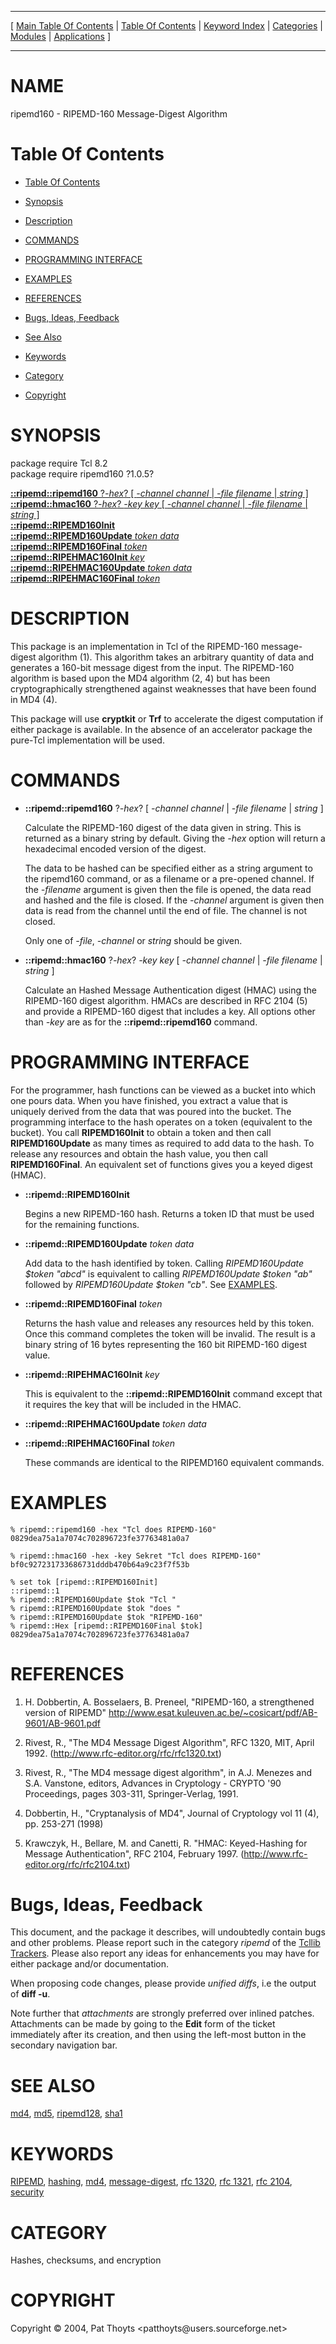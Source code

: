 
[//000000001]: # (ripemd160 \- RIPEMD Message\-Digest Algorithm)
[//000000002]: # (Generated from file 'ripemd160\.man' by tcllib/doctools with format 'markdown')
[//000000003]: # (Copyright &copy; 2004, Pat Thoyts <patthoyts@users\.sourceforge\.net>)
[//000000004]: # (ripemd160\(n\) 1\.0\.5 tcllib "RIPEMD Message\-Digest Algorithm")

<hr> [ <a href="../../../../toc.md">Main Table Of Contents</a> &#124; <a
href="../../../toc.md">Table Of Contents</a> &#124; <a
href="../../../../index.md">Keyword Index</a> &#124; <a
href="../../../../toc0.md">Categories</a> &#124; <a
href="../../../../toc1.md">Modules</a> &#124; <a
href="../../../../toc2.md">Applications</a> ] <hr>

# NAME

ripemd160 \- RIPEMD\-160 Message\-Digest Algorithm

# <a name='toc'></a>Table Of Contents

  - [Table Of Contents](#toc)

  - [Synopsis](#synopsis)

  - [Description](#section1)

  - [COMMANDS](#section2)

  - [PROGRAMMING INTERFACE](#section3)

  - [EXAMPLES](#section4)

  - [REFERENCES](#section5)

  - [Bugs, Ideas, Feedback](#section6)

  - [See Also](#seealso)

  - [Keywords](#keywords)

  - [Category](#category)

  - [Copyright](#copyright)

# <a name='synopsis'></a>SYNOPSIS

package require Tcl 8\.2  
package require ripemd160 ?1\.0\.5?  

[__::ripemd::ripemd160__ ?*\-hex*? \[ *\-channel channel* &#124; *\-file filename* &#124; *string* \]](#1)  
[__::ripemd::hmac160__ ?*\-hex*? *\-key key* \[ *\-channel channel* &#124; *\-file filename* &#124; *string* \]](#2)  
[__::ripemd::RIPEMD160Init__](#3)  
[__::ripemd::RIPEMD160Update__ *token* *data*](#4)  
[__::ripemd::RIPEMD160Final__ *token*](#5)  
[__::ripemd::RIPEHMAC160Init__ *key*](#6)  
[__::ripemd::RIPEHMAC160Update__ *token* *data*](#7)  
[__::ripemd::RIPEHMAC160Final__ *token*](#8)  

# <a name='description'></a>DESCRIPTION

This package is an implementation in Tcl of the RIPEMD\-160 message\-digest
algorithm \(1\)\. This algorithm takes an arbitrary quantity of data and generates
a 160\-bit message digest from the input\. The RIPEMD\-160 algorithm is based upon
the MD4 algorithm \(2, 4\) but has been cryptographically strengthened against
weaknesses that have been found in MD4 \(4\)\.

This package will use __cryptkit__ or __Trf__ to accelerate the digest
computation if either package is available\. In the absence of an accelerator
package the pure\-Tcl implementation will be used\.

# <a name='section2'></a>COMMANDS

  - <a name='1'></a>__::ripemd::ripemd160__ ?*\-hex*? \[ *\-channel channel* &#124; *\-file filename* &#124; *string* \]

    Calculate the RIPEMD\-160 digest of the data given in string\. This is
    returned as a binary string by default\. Giving the *\-hex* option will
    return a hexadecimal encoded version of the digest\.

    The data to be hashed can be specified either as a string argument to the
    ripemd160 command, or as a filename or a pre\-opened channel\. If the
    *\-filename* argument is given then the file is opened, the data read and
    hashed and the file is closed\. If the *\-channel* argument is given then
    data is read from the channel until the end of file\. The channel is not
    closed\.

    Only one of *\-file*, *\-channel* or *string* should be given\.

  - <a name='2'></a>__::ripemd::hmac160__ ?*\-hex*? *\-key key* \[ *\-channel channel* &#124; *\-file filename* &#124; *string* \]

    Calculate an Hashed Message Authentication digest \(HMAC\) using the
    RIPEMD\-160 digest algorithm\. HMACs are described in RFC 2104 \(5\) and provide
    a RIPEMD\-160 digest that includes a key\. All options other than *\-key* are
    as for the __::ripemd::ripemd160__ command\.

# <a name='section3'></a>PROGRAMMING INTERFACE

For the programmer, hash functions can be viewed as a bucket into which one
pours data\. When you have finished, you extract a value that is uniquely derived
from the data that was poured into the bucket\. The programming interface to the
hash operates on a token \(equivalent to the bucket\)\. You call
__RIPEMD160Init__ to obtain a token and then call __RIPEMD160Update__ as
many times as required to add data to the hash\. To release any resources and
obtain the hash value, you then call __RIPEMD160Final__\. An equivalent set
of functions gives you a keyed digest \(HMAC\)\.

  - <a name='3'></a>__::ripemd::RIPEMD160Init__

    Begins a new RIPEMD\-160 hash\. Returns a token ID that must be used for the
    remaining functions\.

  - <a name='4'></a>__::ripemd::RIPEMD160Update__ *token* *data*

    Add data to the hash identified by token\. Calling *RIPEMD160Update $token
    "abcd"* is equivalent to calling *RIPEMD160Update $token "ab"* followed
    by *RIPEMD160Update $token "cb"*\. See [EXAMPLES](#section4)\.

  - <a name='5'></a>__::ripemd::RIPEMD160Final__ *token*

    Returns the hash value and releases any resources held by this token\. Once
    this command completes the token will be invalid\. The result is a binary
    string of 16 bytes representing the 160 bit RIPEMD\-160 digest value\.

  - <a name='6'></a>__::ripemd::RIPEHMAC160Init__ *key*

    This is equivalent to the __::ripemd::RIPEMD160Init__ command except
    that it requires the key that will be included in the HMAC\.

  - <a name='7'></a>__::ripemd::RIPEHMAC160Update__ *token* *data*

  - <a name='8'></a>__::ripemd::RIPEHMAC160Final__ *token*

    These commands are identical to the RIPEMD160 equivalent commands\.

# <a name='section4'></a>EXAMPLES

    % ripemd::ripemd160 -hex "Tcl does RIPEMD-160"
    0829dea75a1a7074c702896723fe37763481a0a7

    % ripemd::hmac160 -hex -key Sekret "Tcl does RIPEMD-160"
    bf0c927231733686731dddb470b64a9c23f7f53b

    % set tok [ripemd::RIPEMD160Init]
    ::ripemd::1
    % ripemd::RIPEMD160Update $tok "Tcl "
    % ripemd::RIPEMD160Update $tok "does "
    % ripemd::RIPEMD160Update $tok "RIPEMD-160"
    % ripemd::Hex [ripemd::RIPEMD160Final $tok]
    0829dea75a1a7074c702896723fe37763481a0a7

# <a name='section5'></a>REFERENCES

  1. H\. Dobbertin, A\. Bosselaers, B\. Preneel, "RIPEMD\-160, a strengthened
     version of RIPEMD"
     [http://www\.esat\.kuleuven\.ac\.be/~cosicart/pdf/AB\-9601/AB\-9601\.pdf](http://www\.esat\.kuleuven\.ac\.be/~cosicart/pdf/AB\-9601/AB\-9601\.pdf)

  1. Rivest, R\., "The MD4 Message Digest Algorithm", RFC 1320, MIT, April 1992\.
     \([http://www\.rfc\-editor\.org/rfc/rfc1320\.txt](http://www\.rfc\-editor\.org/rfc/rfc1320\.txt)\)

  1. Rivest, R\., "The MD4 message digest algorithm", in A\.J\. Menezes and S\.A\.
     Vanstone, editors, Advances in Cryptology \- CRYPTO '90 Proceedings, pages
     303\-311, Springer\-Verlag, 1991\.

  1. Dobbertin, H\., "Cryptanalysis of MD4", Journal of Cryptology vol 11 \(4\),
     pp\. 253\-271 \(1998\)

  1. Krawczyk, H\., Bellare, M\. and Canetti, R\. "HMAC: Keyed\-Hashing for Message
     Authentication", RFC 2104, February 1997\.
     \([http://www\.rfc\-editor\.org/rfc/rfc2104\.txt](http://www\.rfc\-editor\.org/rfc/rfc2104\.txt)\)

# <a name='section6'></a>Bugs, Ideas, Feedback

This document, and the package it describes, will undoubtedly contain bugs and
other problems\. Please report such in the category *ripemd* of the [Tcllib
Trackers](http://core\.tcl\.tk/tcllib/reportlist)\. Please also report any ideas
for enhancements you may have for either package and/or documentation\.

When proposing code changes, please provide *unified diffs*, i\.e the output of
__diff \-u__\.

Note further that *attachments* are strongly preferred over inlined patches\.
Attachments can be made by going to the __Edit__ form of the ticket
immediately after its creation, and then using the left\-most button in the
secondary navigation bar\.

# <a name='seealso'></a>SEE ALSO

[md4](\.\./md4/md4\.md), [md5](\.\./md5/md5\.md),
[ripemd128](ripemd128\.md), [sha1](\.\./sha1/sha1\.md)

# <a name='keywords'></a>KEYWORDS

[RIPEMD](\.\./\.\./\.\./\.\./index\.md\#ripemd),
[hashing](\.\./\.\./\.\./\.\./index\.md\#hashing),
[md4](\.\./\.\./\.\./\.\./index\.md\#md4),
[message\-digest](\.\./\.\./\.\./\.\./index\.md\#message\_digest), [rfc
1320](\.\./\.\./\.\./\.\./index\.md\#rfc\_1320), [rfc
1321](\.\./\.\./\.\./\.\./index\.md\#rfc\_1321), [rfc
2104](\.\./\.\./\.\./\.\./index\.md\#rfc\_2104),
[security](\.\./\.\./\.\./\.\./index\.md\#security)

# <a name='category'></a>CATEGORY

Hashes, checksums, and encryption

# <a name='copyright'></a>COPYRIGHT

Copyright &copy; 2004, Pat Thoyts <patthoyts@users\.sourceforge\.net>
